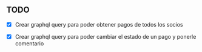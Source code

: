 ## TODO

 -[X] Crear graphql query para poder obtener pagos de todos los socios

 -[X] Crear graphql query para poder cambiar el estado de un pago y ponerle comentario
